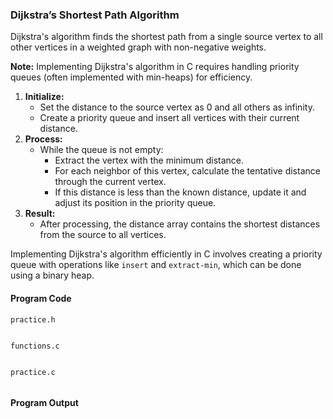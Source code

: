 ### Dijkstra’s Shortest Path Algorithm

Dijkstra's algorithm finds the shortest path from a single source vertex to all other vertices in a weighted graph with non-negative weights.

**Note:** Implementing Dijkstra's algorithm in C requires handling priority queues (often implemented with min-heaps) for efficiency. 

1. **Initialize:**
   - Set the distance to the source vertex as 0 and all others as infinity.
   - Create a priority queue and insert all vertices with their current distance.
2. **Process:**
   - While the queue is not empty:
     - Extract the vertex with the minimum distance.
     - For each neighbor of this vertex, calculate the tentative distance through the current vertex.
     - If this distance is less than the known distance, update it and adjust its position in the priority queue.
3. **Result:**
   - After processing, the distance array contains the shortest distances from the source to all vertices.

Implementing Dijkstra's algorithm efficiently in C involves creating a priority queue with operations like `insert` and `extract-min`, which can be done using a binary heap.



#### Program Code

`practice.h`

```C
```

`functions.c`

```C
```

`practice.c`

```C
```

#### Program Output

```shell
```

